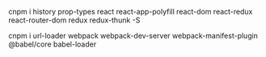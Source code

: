 cnpm i history prop-types  react  react-app-polyfill  react-dom react-redux react-router-dom
redux redux-thunk -S


cnpm i url-loader  webpack webpack-dev-server webpack-manifest-plugin @babel/core babel-loader